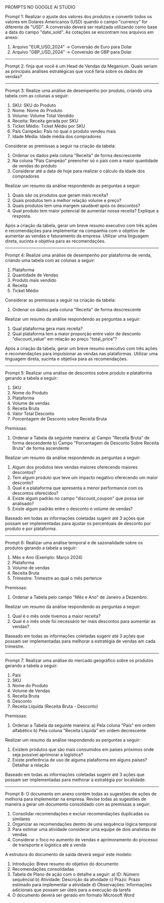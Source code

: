 
PROMPTS NO GOOGLE AI STUDIO

Prompt 1:
Realizar o ajuste dos valores dos produtos e convertir todos os valores em Dolares Americanos (USD) quando o campo "currency" for diferente de "USD".
A conversão deverá ser realizada utilizando como base a data do campo "date_sold".
As cotações se encontram nos arquivos em anexo:
1. Arquivo "EUR_USD_2024" -> Conversão de Euro para Dolar
2. Arquivo "GBP_USD_2024" -> Conversão de GBP para Dolar

---

Prompt 2:
finja que você é um Head de Vendas da Meganium. Quais seriam as principais análises estratégicas que você faria sobre os dados de vendas?

---

Prompt 3:
Realize uma análise de desempenho por produto, criando uma tabela com as colunas a seguir:

1. SKU: SKU do Produto
2. Nome: Nome do Produto
3. Volume: Volume Total Vendido
4. Receita: Receita gerada por SKU
5. Ticket Médio: Ticket Médio por SKU
6. País Campeão: País no qual o produto vendeu mais
7. Idade Média: Idade média dos compradores

Considerar as premissas a seguir na criação da tabela:
1. Ordenar os dados pela coluna "Receita" de forma descrescente
2. Na coluna "País Campeão" preencher só o país com a maior quantidade de vendas do produto  
3. Considerar até a data de hoje para realizar o cálculo da idade dos compradores

Realizar um resumo da análise respondendo as perguntas a seguir:
1. Quais são os produtos que geram mais receita?
2. Quais produtos tem a melhor relação volume e preço?
3. Quais produtos tem uma margem saudável após os descontos?
4. Qual produto tem maior potencial de aumentar nossa receita? Explique a resposta.

Após a criação da tabela, gerar um breve resumo executivo com três ações e recomendações para implementar na companhia com o objetivo de aumentar as vendas e faturamento da empresa. Utilizar uma linguagem direta, sucinta e objetiva para as recomendações.

---

Prompt 4:
Realize uma análise de desempenho por plataforma de venda, criando uma tabela com as colunas a seguir:

1. Plataforma
2. Quantidade de Vendas
3. Produto mais vendido
4. Receita
5. Ticket Médio

Considerar as premissas a seguir na criação da tabela:
1. Ordenar os dados pela coluna "Receita" de forma descrescente

Realizar um resumo da análise respondendo as perguntas a seguir:
1. Qual plataforma gera mais receita?
2. Qual plataforma tem a maior proporção entre valor de desconto "discount_value" em relação ao preço "total_price"?

Após a criação da tabela, gerar um breve resumo executivo com três ações e recomendações para impulsionar as vendas nas plataformas. Utilizar uma linguagem direta, sucinta e objetiva para as recomendações.

---

Prompt 5:
Realizar uma análise de descontos sobre produto e plataforma gerando a tabela a seguir:

1. SKU
2. Nome do Produto
3. Plataforma
4. Volume de vendas
5. Receita Bruta
6. Valor Total Desconto
7. Porcentagem de Desconto sobre Receita Bruta

Premissas:
1. Ordenar a Tabela da seguinte maneira:
    a) Campo "Receita Bruta" de forma descendente
    b) Campo "Porcentagem de Desconto Sobre Receita Bruta" de forma ascendente

Realizar um resumo da análise respondendo as perguntas a seguir:
1. Algum dos produtos teve vendas maiores oferecendo maiores descontos?
2. Tem algum produto que teve um impacto negativo oferecendo um maior desconto?
3. Qual é a plataforma que apresenta a menor performance com os descontos oferecidos?
4. Existe algum padrão no campo "discount_coupon" que possa ser analisado?
5. Existe algum padrão entre o desconto e volume de vendas?

Baseado em todas as informações coletadas sugerir até 3 ações que possam ser implementadas para ajustar os percentuais de desconto por produto e por plataforma.

---

Prompt 6:
Realizar uma análise temporal e de sazonalidade sobre os produtos gerando a tabela a seguir:

1. Mês e Ano (Exemplo: Março 2024)
2. Plataforma
3. Volume de vendas
4. Receita Bruta
5. Trimestre: Trimestre ao qual o mês pertence

Premissas:
1. Ordenar a Tabela pelo campo "Mês e Ano" de Janeiro a Dezembro.

Realizar um resumo da análise respondendo as perguntas a seguir:
1. Qual é o mês onde tivemos a maior receita?
2. Qual é o mês onde foi necessário ter mais descontos para aumentar as vendas?

Baseado em todas as informações coletadas sugerir até 3 ações que possam ser implementadas para melhorar a estratégia de vendas em cada trimestre.

---

Prompt 7:
Realizar uma análise do mercado geográfico sobre os produtos gerando a tabela a seguir:

1. País
2. SKU
3. Nome do Produto
4. Volume de Vendas
5. Receita Bruta
6. Desconto
7. Receita Líquida (Receita Bruta - Desconto)
 
Premissas:
1. Ordenar a Tabela da seguinte maneira:
   a) Pela coluna "País" em ordem alfabético
   b) Pela coluna "Receita Líquida" em ordem decrescente 

Realizar um resumo da análise respondendo as perguntas a seguir:
1. Existem produtos que são mais consumidos em países próximos onde seja possível aprimorar a logística?
2. Existe preferência de uso de alguma plataforma em alguns países? Detalhar a relação

Baseado em todas as informações coletadas sugerir até 3 ações que possam ser implementadas para melhorar a estratégia por localidade.

---

Prompt 8:
O documento em anexo contém todas as sugestões de ações de melhoria para implementar na empresa. 
Revise todas as sugestões de maneira a gerar um documento consolidado com as premissas a seguir:
1. Consolidar recomendações e excluir recomendações duplicadas ou similares
2. Organizar as recomendações dentro de uma sequência lógica temporal
3. Para estimar uma atividade considerar uma equipe de dois analistas de vendas
4. Considerar o foco no aumento de vendas e aprimoramento do processo de transporte e logística até a venda

A estrutura do documento de saída deverá seguir este modelo:
1. Introdução: Breve resumo do objetivo do documento
2. Recomendações consolidadas
3. Tabela de Plano de ação com o detalhe a seguir:
   a) ID: Número sequêncial
   b) Atividade: Descrição da atividade
   c) Prazo: Prazo estimado para implementar a atividade
   d) Observações: Informações adicionais que possam ser úteis para a execução da tarefa
4. O documento deverá ser gerado em formato Microsoft Word
 